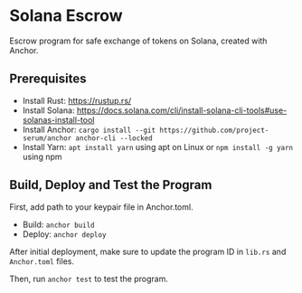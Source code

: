 # Solana Escrow

Escrow program for safe exchange of tokens on Solana, created with Anchor.

## Prerequisites

- Install Rust: https://rustup.rs/
- Install Solana: https://docs.solana.com/cli/install-solana-cli-tools#use-solanas-install-tool
- Install Anchor: `cargo install --git https://github.com/project-serum/anchor anchor-cli --locked`
- Install Yarn: `apt install yarn` using apt on Linux or `npm install -g yarn` using npm

## Build, Deploy and Test the Program

First, add path to your keypair file in Anchor.toml.

- Build: `anchor build`
- Deploy: `anchor deploy`

After initial deployment, make sure to update the program ID in `lib.rs` and `Anchor.toml` files.

Then, run `anchor test` to test the program.
